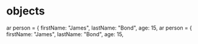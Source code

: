 # objects
ar person = {                  firstName: "James",                  lastName: "Bond",                  age: 15, ar person = {                  firstName: "James",                  lastName: "Bond",                  age: 15, 
